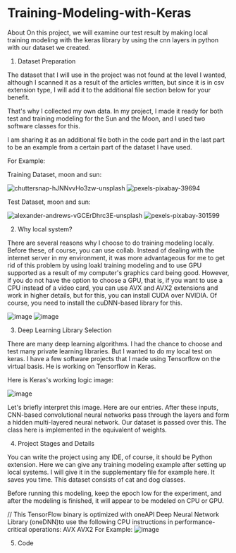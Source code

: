 # Training-Modeling-with-Keras


About
On this project, we will examine our test result by making local training modeling with the keras library by using the cnn layers in python with our dataset we created.

1. Dataset Preparation

The dataset that I will use in the project was not found at the level I wanted, although I scanned it as a result of the articles written, but since it is in csv extension type, I will add it to the additional file section below for your benefit.

That's why I collected my own data. In my project, I made it ready for both test and training modeling for the Sun and the Moon, and I used two software classes for this.

I am sharing it as an additional file both in the code part and in the last part to be an example from a certain part of the dataset I have used.


For Example:

Training Dataset, moon and sun:

![chuttersnap-hJNNvvHo3zw-unsplash](https://user-images.githubusercontent.com/73780930/214930160-ff28f7be-edcc-4ef6-98db-10577a9e2e2c.jpg)
![pexels-pixabay-39694](https://user-images.githubusercontent.com/73780930/214930218-74817367-b4fa-4962-b623-3bbd99967df9.jpg)


Test Dataset, moon and sun:

![alexander-andrews-vGCErDhrc3E-unsplash](https://user-images.githubusercontent.com/73780930/214929997-bc5c6aaf-13bf-4220-bca2-1c2642aea0b9.jpg)
![pexels-pixabay-301599](https://user-images.githubusercontent.com/73780930/214930036-daedcc6e-52f5-4e6f-b5f1-3a2a13ddee69.jpg)


 2. Why local system?

There are several reasons why I choose to do training modeling locally. Before these, of course, you can use collab. Instead of dealing with the internet server in my environment, it was more advantageous for me to get rid of this problem by using loakl training modeling and to use GPU supported as a result of my computer's graphics card being good. However, if you do not have the option to choose a GPU, that is, if you want to use a CPU instead of a video card, you can use AVX and AVX2 extensions and work in higher details, but for this, you can install CUDA over NVIDIA. Of course, you need to install the cuDNN-based library for this.

![image](https://user-images.githubusercontent.com/73780930/214931618-5befedfe-1dea-4cd9-93db-57f443680eb8.png)
![image](https://user-images.githubusercontent.com/73780930/214931739-66482653-789d-49f8-924a-0c7cd6c4b1e2.png)


3. Deep Learning Library Selection

There are many deep learning algorithms. I had the chance to choose and test many private learning libraries. But I wanted to do my local test on keras. I have a few software projects that I made using Tensorflow on the virtual basis. He is working on Tensorflow in Keras.

Here is Keras's working logic image:

![image](https://user-images.githubusercontent.com/73780930/214933049-187ee7da-8a40-4161-ae3c-29a965222dbc.png)

Let's briefly interpret this image. Here are our entries. After these inputs, CNN-based convolutional neural networks pass through the layers and form a hidden multi-layered neural network. Our dataset is passed over this. The class here is implemented in the equivalent of weights.

4. Project Stages and Details

You can write the project using any IDE, of course, it should be Python extension. Here we can give any training modeling example after setting up local systems. I will give it in the supplementary file for example here. It saves you time. This dataset consists of cat and dog classes.

Before running this modeling, keep the epoch low for the experiment, and after the modeling is finished, it will appear to be modeled on CPU or GPU.

// This TensorFlow binary is optimized with oneAPI Deep Neural Network Library (oneDNN)to use the following CPU instructions in performance-critical operations:  AVX AVX2
 For Example:
 ![image](https://user-images.githubusercontent.com/73780930/214935176-69cc74ba-8c89-4e38-8974-07b2a8e5a905.png)

5. Code



